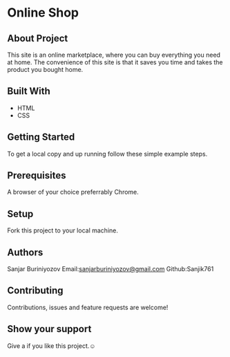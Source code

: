 # Online Shop

## About Project
This site is an online marketplace, where you can buy everything you need at home. The convenience of this site is that it saves you time and takes the product you bought home.
## Built With
* HTML
* CSS
## Getting Started
To get a local copy and up running follow these simple example steps.
## Prerequisites
A browser of your choice preferrably Chrome.
## Setup
Fork this project to your local machine.
## Authors
Sanjar Buriniyozov
Email:sanjarburiniyozov@gmail.com  Github:Sanjik761
## Contributing
Contributions, issues and feature requests are welcome!
## Show your support
Give a if you like this project.☺
